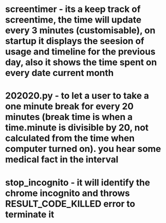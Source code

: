 # screentimer - its a keep track of screentime, the time will update every 3 minutes (customisable), on startup it displays the seesion of usage and timeline for the previous day, also it shows the time spent on every date current month
# 202020.py - to let a user to take a one minute break for every 20 minutes (break time is when a time.minute is divisible by 20, not calculated from the time when computer turned on). you hear some medical fact in the interval
# stop_incognito - it will identify the chrome incognito and throws RESULT_CODE_KILLED error to terminate it
